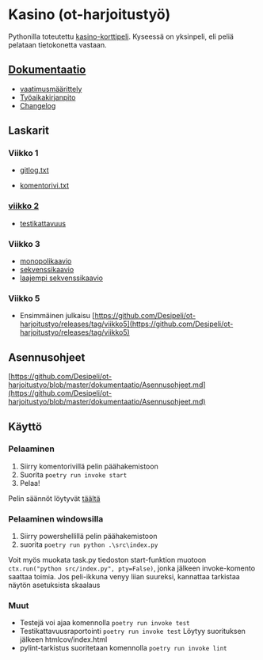 # Kasino (ot-harjoitustyö)

Pythonilla toteutettu [kasino-korttipeli](https://fi.wikipedia.org/wiki/Kasino_(korttipeli)). Kyseessä on yksinpeli, eli peliä pelataan tietokonetta vastaan.

## [Dokumentaatio](https://github.com/Desipeli/ot-harjoitustyo/tree/master/dokumentaatio)

- [vaatimusmäärittely](https://github.com/Desipeli/ot-harjoitustyo/blob/master/dokumentaatio/vaatimusmaarittely.md)
- [Työaikakirjanpito](https://github.com/Desipeli/ot-harjoitustyo/blob/master/dokumentaatio/tyoaikakirjanpito.md)
- [Changelog](https://github.com/Desipeli/ot-harjoitustyo/blob/master/dokumentaatio/changelog.md)

## Laskarit

### Viikko 1
- [gitlog.txt](https://github.com/Desipeli/ot-harjoitustyo/blob/master/laskarit/viikko1/gitlog.txt)

- [komentorivi.txt](https://github.com/Desipeli/ot-harjoitustyo/blob/master/laskarit/viikko1/komentorivi.txt)

### [viikko 2](https://github.com/Desipeli/ot-harjoitustyo/blob/master/laskarit/viikko2/)

- [testikattavuus](https://github.com/Desipeli/ot-harjoitustyo/blob/master/laskarit/viikko2/testikattavuus)

### Viikko 3

- [monopolikaavio](https://github.com/Desipeli/ot-harjoitustyo/blob/master/laskarit/viikko3/monopoli.md)
- [sekvenssikaavio](https://github.com/Desipeli/ot-harjoitustyo/blob/master/laskarit/viikko3/sekvenssi.md)
- [laajempi sekvenssikaavio](https://github.com/Desipeli/ot-harjoitustyo/blob/master/laskarit/viikko3/laajempisekvenssi.md)

### Viikko 5

- Ensimmäinen julkaisu [https://github.com/Desipeli/ot-harjoitustyo/releases/tag/viikko5](https://github.com/Desipeli/ot-harjoitustyo/releases/tag/viikko5)

## Asennusohjeet

[https://github.com/Desipeli/ot-harjoitustyo/blob/master/dokumentaatio/Asennusohjeet.md](https://github.com/Desipeli/ot-harjoitustyo/blob/master/dokumentaatio/Asennusohjeet.md)

## Käyttö

### Pelaaminen

1. Siirry komentorivillä pelin päähakemistoon
2. Suorita ``` poetry run invoke start ```
4. Pelaa!

Pelin säännöt löytyvät [täältä](https://github.com/Desipeli/ot-harjoitustyo/blob/master/dokumentaatio/vaatimusmaarittely.md)

### Pelaaminen windowsilla
1. Siirry powershellillä pelin päähakemistoon
2. suorita ``` poetry run python .\src\index.py ```

Voit myös muokata task.py tiedoston start-funktion muotoon ```ctx.run("python src/index.py", pty=False)```, jonka jälkeen invoke-komento saattaa toimia.
Jos peli-ikkuna venyy liian suureksi, kannattaa tarkistaa näytön asetuksista skaalaus

### Muut

- Testejä voi ajaa komennolla ``` poetry run invoke test ```
- Testikattavuusraportointi ``` poetry run invoke test ``` Löytyy suorituksen jälkeen htmlcov/index.html
- pylint-tarkistus suoritetaan komennolla ``` poetry run invoke lint ```


